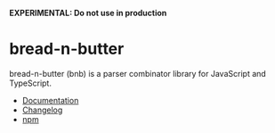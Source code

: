 **EXPERIMENTAL: Do not use in production**

# bread-n-butter

bread-n-butter (bnb) is a parser combinator library for JavaScript and
TypeScript.

- [Documentation](https://wavebeem-bread-n-butter.netlify.app/)
- [Changelog](https://github.com/wavebeem/bread-n-butter/blob/main/CHANGELOG.md)
- [npm](https://www.npmjs.com/package/bread-n-butter)

